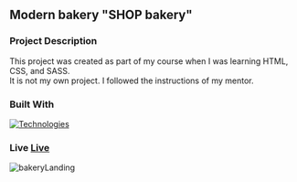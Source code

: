 ## Modern bakery "SHOP bakery"

<!-- ABOUT THE PROJECT -->
### Project Description
This project was created as part of my course when I was learning HTML, CSS, and SASS. <br>
It is not my own project. I followed the instructions of my mentor.

<!-- Technologies -->
### Built With
[![Technologies](https://skillicons.dev/icons?i=html,css,js,sass)](https://skillicons.dev)

<!-- Images -->
### Live [Live](https://ytsipak.github.io/shop_bakery/)
![bakeryLanding](https://github.com/ytsipak/shop_bakery/assets/122310792/972f2900-6ba9-41bc-9e93-90d1e76035ef)

